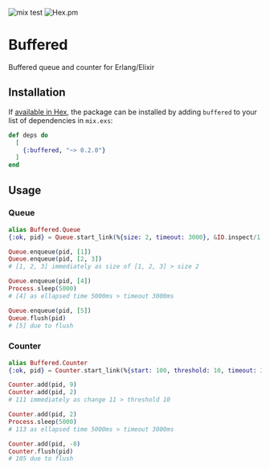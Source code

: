![mix test](https://github.com/jechol/buffered/workflows/mix%20test/badge.svg)
![Hex.pm](https://img.shields.io/hexpm/v/buffered)

# Buffered

Buffered queue and counter for Erlang/Elixir

## Installation

If [available in Hex](https://hex.pm/docs/publish), the package can be installed
by adding `buffered` to your list of dependencies in `mix.exs`:

```elixir
def deps do
  [
    {:buffered, "~> 0.2.0"}
  ]
end
```

## Usage

### Queue

```elixir
alias Buffered.Queue
{:ok, pid} = Queue.start_link(%{size: 2, timeout: 3000}, &IO.inspect/1)

Queue.enqueue(pid, [1])
Queue.enqueue(pid, [2, 3])
# [1, 2, 3] immediately as size of [1, 2, 3] > size 2

Queue.enqueue(pid, [4])
Process.sleep(5000)
# [4] as ellapsed time 5000ms > timeout 3000ms

Queue.enqueue(pid, [5])
Queue.flush(pid)
# [5] due to flush
```

### Counter

```elixir
alias Buffered.Counter
{:ok, pid} = Counter.start_link(%{start: 100, threshold: 10, timeout: 3000}, &IO.inspect/1)

Counter.add(pid, 9)
Counter.add(pid, 2)
# 111 immediately as change 11 > threshold 10

Counter.add(pid, 2)
Process.sleep(5000)
# 113 as ellapsed time 5000ms > timeout 3000ms

Counter.add(pid, -8)
Counter.flush(pid)
# 105 due to flush
```

